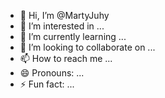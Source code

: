 - 👋 Hi, I’m @MartyJuhy
- 👀 I’m interested in ...
- 🌱 I’m currently learning ...
- 💞️ I’m looking to collaborate on ...
- 📫 How to reach me ...
- 😄 Pronouns: ...
- ⚡ Fun fact: ...

<!---
MartyJuhy/MartyJuhy is a ✨ special ✨ repository because its `README.md` (this file) appears on your GitHub profile.
You can click the Preview link to take a look at your changes.
--->
